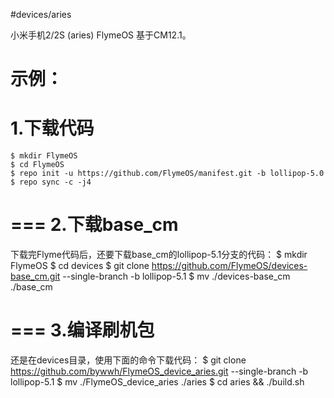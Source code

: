 #devices/aries

小米手机2/2S (aries) FlymeOS 基于CM12.1。

示例：
===
1.下载代码
===
    $ mkdir FlymeOS
    $ cd FlymeOS
    $ repo init -u https://github.com/FlymeOS/manifest.git -b lollipop-5.0
    $ repo sync -c -j4

===
2.下载base_cm
===
下载完Flyme代码后，还要下载base_cm的lollipop-5.1分支的代码：
    $ mkdir FlymeOS
    $ cd devices
    $ git clone https://github.com/FlymeOS/devices-base_cm.git --single-branch -b lollipop-5.1
    $ mv ./devices-base_cm ./base_cm

===
3.编译刷机包
===
还是在devices目录，使用下面的命令下载代码：
    $ git clone https://github.com/bywwh/FlymeOS_device_aries.git --single-branch -b lollipop-5.1
    $ mv ./FlymeOS_device_aries ./aries
    $ cd aries && ./build.sh
